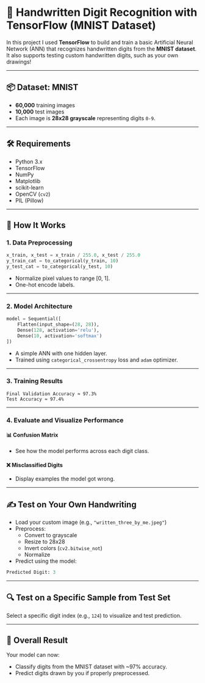 # 🧠 Handwritten Digit Recognition with TensorFlow (MNIST Dataset)

In this project I used **TensorFlow** to build and train a basic Artificial Neural Network (ANN) that recognizes handwritten digits from the **MNIST dataset**. It also supports testing custom handwritten digits, such as your own drawings!

---

## 📦 Dataset: MNIST

- **60,000** training images
- **10,000** test images  
- Each image is **28x28 grayscale** representing digits `0-9`.

---

## 🛠️ Requirements

- Python 3.x
- TensorFlow
- NumPy
- Matplotlib
- scikit-learn
- OpenCV (`cv2`)
- PIL (Pillow)

---

## 🚀 How It Works

### 1. **Data Preprocessing**
```python
x_train, x_test = x_train / 255.0, x_test / 255.0
y_train_cat = to_categorical(y_train, 10)
y_test_cat = to_categorical(y_test, 10)
```
- Normalize pixel values to range [0, 1].
- One-hot encode labels.

---

### 2. **Model Architecture**
```python
model = Sequential([
    Flatten(input_shape=(28, 28)),
    Dense(128, activation='relu'),
    Dense(10, activation='softmax')
])
```

- A simple ANN with one hidden layer.
- Trained using `categorical_crossentropy` loss and `adam` optimizer.

---

### 3. **Training Results**
```text
Final Validation Accuracy ≈ 97.3%
Test Accuracy ≈ 97.4%
```

---

### 4. **Evaluate and Visualize Performance**

#### 📊 Confusion Matrix
- See how the model performs across each digit class.

#### ❌ Misclassified Digits
- Display examples the model got wrong.

---

## ✍️ Test on Your Own Handwriting

- Load your custom image (e.g., `"written_three_by_me.jpeg"`) 
- Preprocess:
  - Convert to grayscale
  - Resize to 28x28
  - Invert colors (`cv2.bitwise_not`)
  - Normalize
- Predict using the model:
```python
Predicted Digit: 3
```

---

## 🔍 Test on a Specific Sample from Test Set

Select a specific digit index (e.g., `124`) to visualize and test prediction.

---

## 🥳  Overall Result

Your model can now:
- Classify digits from the MNIST dataset with ~97% accuracy.
- Predict digits drawn by you if properly preprocessed.
